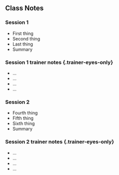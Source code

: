 ## Class Notes

### Session 1
- First thing
- Second thing
- Last thing
- Summary

### Session 1 trainer notes {.trainer-eyes-only}
- ...
- ...
- ...
- ...

### Session 2
- Fourth thing
- Fifth thing
- Sixth thing
- Summary

### Session 2 trainer notes {.trainer-eyes-only}
- ...
- ...
- ...
- ...
